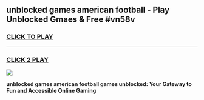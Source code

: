 
## unblocked games american football - Play Unblocked Gmaes & Free #vn58v
<h3>
<a href="https://news.freeplayer.one?title=unblocked_games_american_football&ref=24F">CLICK TO PLAY</a></h3>
<hr>

<h3>
<a href="https://news.freeplayer.one?title=unblocked_games_american_football&ref=24F">CLICK 2 PLAY</a>
  
</h3>

<a href="https://news.freeplayer.one?title=unblocked_games_american_football&ref=24F/"><img src="https://clearcache.store/games.png"></a>


**unblocked games american football games unblocked: Your Gateway to Fun and Accessible Online Gaming**

